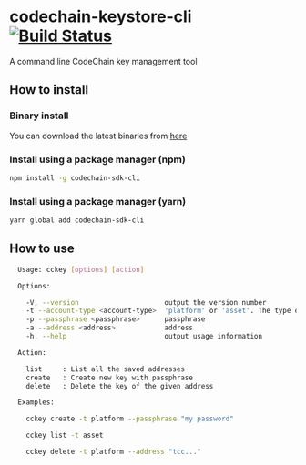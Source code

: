 codechain-keystore-cli [![Build Status](https://travis-ci.org/CodeChain-io/codechain-keystore-cli.svg?branch=master)](https://travis-ci.org/CodeChain-io/codechain-keystore-cli)
=========================

A command line CodeChain key management tool


How to install
----------------

### Binary install

You can download the latest binaries from [here](https://github.com/CodeChain-io/codechain-keystore-cli/releases/tag/0.1.1)

### Install using a package manager (npm)

```sh
npm install -g codechain-sdk-cli
```

### Install using a package manager (yarn)

```sh
yarn global add codechain-sdk-cli
```

How to use
------

```sh
  Usage: cckey [options] [action]

  Options:

    -V, --version                     output the version number
    -t --account-type <account-type>  'platform' or 'asset'. The type of the key
    -p --passphrase <passphrase>      passphrase
    -a --address <address>            address
    -h, --help                        output usage information

  Action:

    list     : List all the saved addresses
    create   : Create new key with passphrase
    delete   : Delete the key of the given address

  Examples:

    cckey create -t platform --passphrase "my password"

    cckey list -t asset

    cckey delete -t platform --address "tcc..."

```
